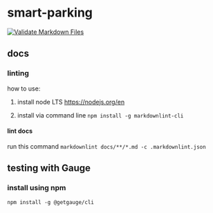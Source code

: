 # smart-parking

[![Validate Markdown Files](https://github.com/teko-smart-parking/smart-parking/actions/workflows/validate-md-files.yml/badge.svg)](https://github.com/teko-smart-parking/smart-parking/actions/workflows/validate-md-files.yml)

## docs

### linting

how to use:

1. install node LTS https://nodejs.org/en

2. install via command line `npm install -g markdownlint-cli`

#### lint docs

run this command `markdownlint docs/**/*.md -c .markdownlint.json`

## testing with Gauge

### install using npm

`npm install -g @getgauge/cli`

